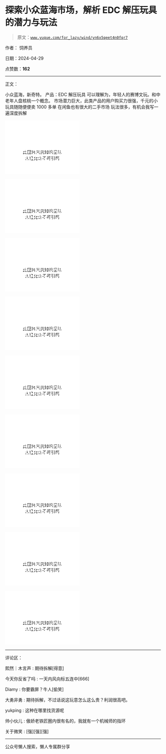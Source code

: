 # 探索小众蓝海市场，解析 EDC 解压玩具的潜力与玩法

> 原文：[`www.yuque.com/for_lazy/wind/yn6x5qeet4n0fqr7`](https://www.yuque.com/for_lazy/wind/yn6x5qeet4n0fqr7)

作者： 饲养员

日期：2024-04-29

点赞数：**162**

* * *

正文：

小众蓝海，新奇特。 产品：EDC 解压玩具 可以理解为，年轻人的赛博文玩。和中老年人盘核桃一个概念。
市场潜力巨大，此类产品的用户购买力很强，千元的小玩具随随便便卖 1000 多单 在闲鱼也有很大的二手市场 玩法很多，有机会我写一遍深度拆解

![](img/83aaa3efc4a78883e9dc63ad7c049a18.png)

![](img/0fa2c5cf61fa113e8141a7e29683bfec.png)

![](img/48def64bb0cc2774530b0ccee8ce91a9.png)

![](img/f0ab82ce69ac925112c15a0e998bdb15.png)

![](img/f9ad31f04c2226aace8c5198d6404e11.png)

![](img/4a28c532027b65464ce5257a3791c321.png)

![](img/a5b2e3116eedeeb44ea934377f29088e.png)

![](img/1246d3fe92d3b5ef3c3fe024e79e0595.png)

![](img/5e64ac651c9e14640195a2b025a1555d.png)

* * *

评论区：

熙然｜木言声 : 期待拆解[得意]

今天你反省了吗 : 一天内风向标五连中[666]

Diamy : 你要霸屏？牛人[偷笑]

大勇非勇 : 期待拆解，不过话说这玩意怎么这么贵？利润很高吧。

yukping : 这种在哪里找货源呢

帅小伙儿 : 傲娇老铁匠圈内很有名的，我就有一个机械师的指环

关于微笑 : [强][强][强]

* * *

公众号懒人搜索，懒人专属群分享